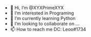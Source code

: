 - 👋 Hi, I’m @XYXPrimeXYX
- 👀 I’m interested in Programing
- 🌱 I’m currently learning Python
- 💞️ I’m looking to collaborate on ...
- 📫 How to reach me DC: Leoo#1734

<!---
XYXPrimeXYX/XYXPrimeXYX is a ✨ special ✨ repository because its `README.md` (this file) appears on your GitHub profile.
You can click the Preview link to take a look at your changes.
--->
